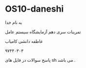 # OS10-daneshi


به نام خدا

تمرینات سری دهم آزمایشگاه سیستم عامل

عاطفه دانشی کامیاب 

۹۷۴۴۰۳۰۳

پاسخ سوالات در فایل های sh می باشد .
